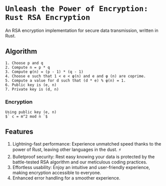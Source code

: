 # `Unleash the Power of Encryption: Rust RSA Encryption`

An RSA encryption implementation for secure data transmission, written in Rust.



## Algorithm
```
1. Choose p and q
2. Compute n = p * q
3. Compute φ(n) = (p - 1) * (q - 1)
4. Choose e such that 1 < e < φ(n) and e and φ (n) are coprime.
5. Compute a value for d such that (d * e) % φ(n) = 1.
6. Public key is (e, n)
7. Private key is (d, n)
```

### Encryption
```
Using public key (e, n)
$` c = m^2 mod n `$
```

## Features
1. Lightning-fast performance: Experience unmatched speed thanks to the power of Rust, leaving other languages in the dust. ⚡️
2. Bulletproof security: Rest easy knowing your data is protected by the battle-tested RSA algorithm and our meticulous coding practices.️
3. Effortless usability: Enjoy an intuitive and user-friendly experience, making encryption accessible to everyone.
4. Enhanced error handling for a smoother experience.
